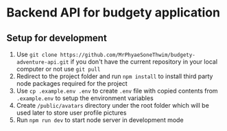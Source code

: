 # Backend API for budgety application

## Setup for development

1. Use `git clone https://github.com/MrPhyaeSoneThwim/budgety-adventure-api.git` if you don't have the current repository in your local computer or not use `git pull`
2. Redirect to the project folder and run `npm install` to install third party node packages required for the project
3. Use `cp .example.env .env` to create `.env` file with copied contents from `.example.env` to setup the environment variables
4. Create `/public/avatars` directory under the root folder which will be used later to store user profile pictures
5. Run `npm run dev` to start node server in development mode
